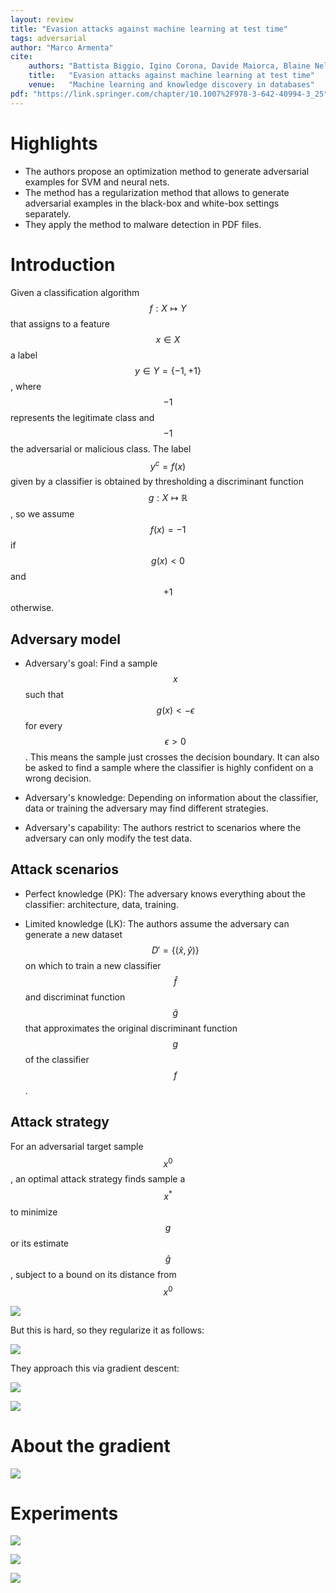 ```yaml
---
layout: review
title: "Evasion attacks against machine learning at test time"
tags: adversarial 
author: "Marco Armenta"
cite:
    authors: "Battista Biggio, Igino Corona, Davide Maiorca, Blaine Nelson, Nedim Srndic, Pavel Laskov, Giorgio Giacinto, Fabio Roli"
    title:   "Evasion attacks against machine learning at test time"
    venue:   "Machine learning and knowledge discovery in databases"
pdf: "https://link.springer.com/chapter/10.1007%2F978-3-642-40994-3_25"
---
```


# Highlights
- The authors propose an optimization method to generate adversarial examples for SVM and neural nets.
- The method has a regularization method that allows to generate adversarial examples in the black-box and white-box settings separately.
- They apply the method to malware detection in PDF files.

# Introduction

Given a classification algorithm $$f: X \mapsto Y$$ that assigns to a feature $$x \in X$$ a label $$ y \in Y = \{-1,+1 \}$$, where $$-1$$ represents the legitimate class and $$-1$$ the adversarial or malicious class. The label $$y^c=f(x)$$ given by a classifier is obtained by thresholding a discriminant function $$g : X \mapsto \mathbb{R}$$, so we assume $$f(x)=-1$$ if $$g(x) < 0$$ and $$+1$$ otherwise.

## Adversary model

* Adversary's goal: Find a sample $$x$$ such that $$g(x)<-\epsilon$$ for every $$\epsilon>0$$. This means the sample just crosses the decision boundary. It can also be asked to find a sample where the classifier is highly confident on a wrong decision.

* Adversary's knowledge: Depending on information about the classifier, data or training the adversary may find different strategies.

* Adversary's capability: The authors restrict to scenarios where the adversary can only modify the test data.

## Attack scenarios

* Perfect knowledge (PK): The adversary knows everything about the classifier: architecture, data, training.

* Limited knowledge (LK): The authors assume the adversary can generate a new dataset $$D'= \{ (\hat{x}, \hat{y}) \}$$ on which to train a new classifier $$\hat{f}$$ and discriminat function $$\hat{g}$$ that approximates the original discriminant function $$g$$ of the classifier $$f$$.

## Attack strategy

For an adversarial target sample $$x^0$$, an optimal attack strategy finds sample a $$x^*$$ to minimize $$g$$ or its estimate $$\hat{g}$$, subject to a bound on its distance from $$x^0$$

![](/article/images/EvasionAttacks/01.jpg)

But this is hard, so they regularize it as follows:

![](/article/images/EvasionAttacks/02.jpg)

They approach this via gradient descent:

![](/article/images/EvasionAttacks/03.jpg)

![](/article/images/EvasionAttacks/04.jpg)

# About the gradient

![](/article/images/EvasionAttacks/05.jpg)

# Experiments

![](/article/images/EvasionAttacks/06.jpg)

![](/article/images/EvasionAttacks/07.jpg)

![](/article/images/EvasionAttacks/08.jpg)
